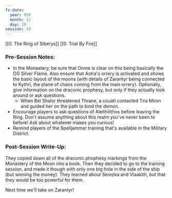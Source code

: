 ```yaml
---
fc-date:
  year: 999
  month: 12
  day: 19
session: 29
---
```

[[0. The Ring of Siberys]] [[0. Trial By Fire]]

### Pre-Session Notes:
* In the Monastery, be sure that Onme is clear on this being basically the OG Silver Flame. Also ensure that Astra's orrery is activated and shows the basic layout of the moons (with details of Zarantyr being connected to Kythri, the plane of chaos coming from the main orrery). Optionally, give information on the draconic prophesy, but only if they actually look around or ask questions.
	* When Bel Shalor threatened Thrane, a couatl contacted Tira Miron and guided her on the path to bind the demon.
* Encourage players to ask questions of Aleithilithos before leaving the Ring. Don't assume anything about this realm you've never been to before! Ask about whatever makes you curious!
* Remind players of the Spelljammer training that's available in the Military District.


### Post-Session Write-Up:
They copied down all of the draconic phophesy markings from the Monastery of the Moon into a book. Then they decided to go to the training session, and made it though with only one big hole in the side of the ship (but winning the money). They learned about Serezka and Vlaakith, but that they would be too powerful for them.

Next time we'll take on Zarantyr!